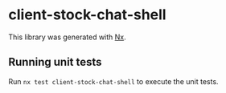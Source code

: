 # client-stock-chat-shell

This library was generated with [Nx](https://nx.dev).

## Running unit tests

Run `nx test client-stock-chat-shell` to execute the unit tests.
